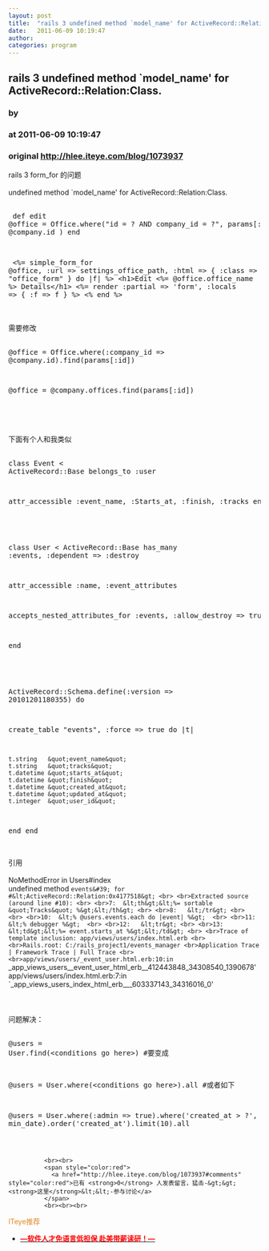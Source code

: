 ```yaml
---
layout: post
title:  "rails 3 undefined method `model_name' for ActiveRecord::Relation:Class."
date:   2011-06-09 10:19:47
author: 
categories: program
---
```


## rails 3 undefined method `model_name' for ActiveRecord::Relation:Class.
### by 
### at 2011-06-09 10:19:47
### original <http://hlee.iteye.com/blog/1073937>

rails 3 form_for 的问题
<br>
<br>undefined method `model_name' for ActiveRecord::Relation:Class.
<br>
<br><pre name="code">
def edit
   @office = Office.where("id = ? AND company_id = ?", params[:id], @company.id )
end
</pre>
<br><pre name="code">
&lt;%= simple_form_for @office, :url =&gt; settings_office_path, :html =&gt; { :class =&gt; &quot;office_form&quot; } do |f| %&gt;
  &lt;h1&gt;Edit &lt;%= @office.office_name %&gt; Details&lt;/h1&gt;
  &lt;%= render :partial =&gt; &#39;form&#39;, :locals =&gt; { :f =&gt; f } %&gt;
&lt;% end %&gt;
</pre>
<br>
<br>需要修改
<br>
<br><pre name="code">@office = Office.where(:company_id =&gt; @company.id).find(params[:id])

@office = @company.offices.find(params[:id])</pre>
<br>
<br>
<br>下面有个人和我类似
<br>
<br><pre name="code">class Event &lt; ActiveRecord::Base
  belongs_to :user

  attr_accessible :event_name, :Starts_at, :finish, :tracks
end</pre>
<br>
<br><pre name="code">class User &lt; ActiveRecord::Base
  has_many :events, :dependent =&gt; :destroy

  attr_accessible :name, :event_attributes

  accepts_nested_attributes_for :events,  :allow_destroy =&gt; true

end</pre>
<br>
<br><pre name="code">ActiveRecord::Schema.define(:version =&gt; 20101201180355) do

  create_table &quot;events&quot;, :force =&gt; true do |t|

    t.string   &quot;event_name&quot;
    t.string   &quot;tracks&quot;
    t.datetime &quot;starts_at&quot;
    t.datetime &quot;finish&quot;
    t.datetime &quot;created_at&quot;
    t.datetime &quot;updated_at&quot;
    t.integer  &quot;user_id&quot;
  end
end</pre>
<br><div>引用</div><div>
<br>NoMethodError in Users#index 
<br>undefined method `events&#39; for #&lt;ActiveRecord::Relation:0x4177518&gt;
<br>
<br>Extracted source (around line #10):
<br>
<br>7:  &lt;th&gt;&lt;%= sortable &quot;Tracks&quot; %&gt;&lt;/th&gt;
<br>
<br>8:   &lt;/tr&gt;
<br>
<br>
<br>10:  &lt;% @users.events.each do |event| %&gt; 
<br>
<br>11: &lt;% debugger %&gt; 
<br>
<br>12:   &lt;tr&gt;
<br>
<br>13:     &lt;td&gt;&lt;%= event.starts_at %&gt;&lt;/td&gt;
<br>
<br>Trace of template inclusion: app/views/users/index.html.erb
<br>
<br>Rails.root: C:/rails_project1/events_manager
<br>Application Trace | Framework Trace | Full Trace
<br>
<br>app/views/users/_event_user.html.erb:10:in `_app_views_users__event_user_html_erb__412443848_34308540_1390678'
<br>app/views/users/index.html.erb:7:in `_app_views_users_index_html_erb___603337143_34316016_0'
<br></div>
<br>
<br>
<br>问题解决：
<br>
<br><pre name="code">@users = User.find(&lt;conditions go here&gt;)
#要变成

@users = User.where(&lt;conditions go here&gt;).all
#或者如下

@users = User.where(:admin =&gt; true).where(&#39;created_at &gt; ?&#39;, min_date).order(&#39;created_at&#39;).limit(10).all</pre>
<br>
              
              <br><br>
              <span style="color:red">
                <a href="http://hlee.iteye.com/blog/1073937#comments" style="color:red">已有 <strong>0</strong> 人发表留言，猛击-&gt;&gt;<strong>这里</strong>&lt;&lt;-参与讨论</a>
              </span>
              <br><br><br>
<span style="color:#e28822">ITeye推荐</span>
<br>
<ul><li><a href="http://hlee.iteye.com/clicks/433"><span style="color:red;font-weight:bold">—软件人才免语言低担保 赴美带薪读研！— </span></a></li></ul>
<br><br><br>